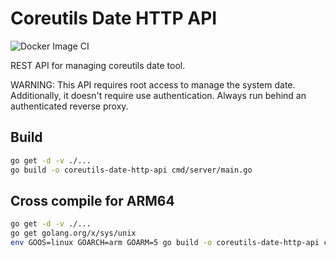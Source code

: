 # Coreutils Date HTTP API

![Docker Image CI](https://github.com/davidcorbin/coreutils-date-http-api/workflows/Docker%20Image%20CI/badge.svg)

REST API for managing coreutils date tool.

WARNING: This API requires root access to manage the system date. Additionally, it doesn't require use authentication. Always run behind an authenticated reverse proxy.

## Build

```bash
go get -d -v ./...
go build -o coreutils-date-http-api cmd/server/main.go
```

## Cross compile for ARM64

```bash
go get -d -v ./...
go get golang.org/x/sys/unix
env GOOS=linux GOARCH=arm GOARM=5 go build -o coreutils-date-http-api cmd/server/main.go
```
